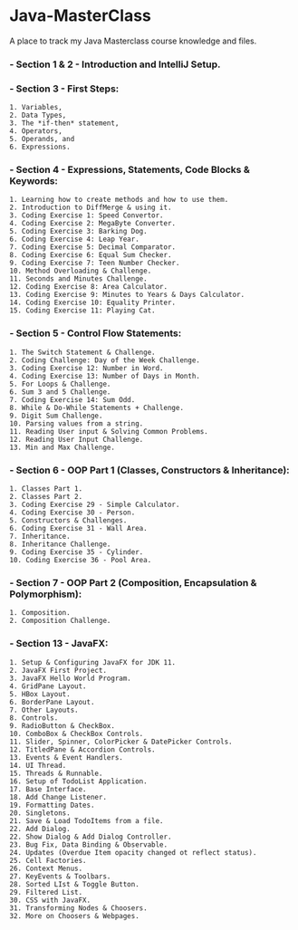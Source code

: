# Java-MasterClass
A place to track my Java Masterclass course knowledge and files.

### - Section 1 & 2 - Introduction and IntelliJ Setup.
### - Section 3 - First Steps:
    1. Variables,
    2. Data Types,
    3. The *if-then* statement,
    4. Operators,
    5. Operands, and
    6. Expressions. 
### - Section 4 - Expressions, Statements, Code Blocks & Keywords:
    1. Learning how to create methods and how to use them.
    2. Introduction to DiffMerge & using it.
    3. Coding Exercise 1: Speed Convertor.
    4. Coding Exercise 2: MegaByte Converter.
    5. Coding Exercise 3: Barking Dog.
    6. Coding Exercise 4: Leap Year.
    7. Coding Exercise 5: Decimal Comparator.
    8. Coding Exercise 6: Equal Sum Checker.
    9. Coding Exercise 7: Teen Number Checker.
    10. Method Overloading & Challenge.
    11. Seconds and Minutes Challenge.
    12. Coding Exercise 8: Area Calculator.
    13. Coding Exercise 9: Minutes to Years & Days Calculator.
    14. Coding Exercise 10: Equality Printer.
    15. Coding Exercise 11: Playing Cat.
### - Section 5 - Control Flow Statements:
    1. The Switch Statement & Challenge.
    2. Coding Challenge: Day of the Week Challenge.
    3. Coding Exercise 12: Number in Word.
    4. Coding Exercise 13: Number of Days in Month.
    5. For Loops & Challenge.
    6. Sum 3 and 5 Challenge.
    7. Coding Exercise 14: Sum Odd.
    8. While & Do-While Statements + Challenge.
    9. Digit Sum Challenge.
    10. Parsing values from a string.
    11. Reading User input & Solving Common Problems.
    12. Reading User Input Challenge.
    13. Min and Max Challenge.
### - Section 6 - OOP Part 1 (Classes, Constructors & Inheritance):
    1. Classes Part 1.
    2. Classes Part 2.
    3. Coding Exercise 29 - Simple Calculator.
    4. Coding Exercise 30 - Person.
    5. Constructors & Challenges.
    6. Coding Exercise 31 - Wall Area.
    7. Inheritance.
    8. Inheritance Challenge.
    9. Coding Exercise 35 - Cylinder.
    10. Coding Exercise 36 - Pool Area.
### - Section 7 - OOP Part 2 (Composition, Encapsulation & Polymorphism):
    1. Composition.
    2. Composition Challenge.
### - Section 13 - JavaFX:
    1. Setup & Configuring JavaFX for JDK 11.
    2. JavaFX First Project.
    3. JavaFX Hello World Program.
    4. GridPane Layout.
    5. HBox Layout.
    6. BorderPane Layout.
    7. Other Layouts.
    8. Controls.
    9. RadioButton & CheckBox.
    10. ComboBox & CheckBox Controls.
    11. Slider, Spinner, ColorPicker & DatePicker Controls.
    12. TitledPane & Accordion Controls.
    13. Events & Event Handlers.
    14. UI Thread.
    15. Threads & Runnable.
    16. Setup of TodoList Application.
    17. Base Interface.
    18. Add Change Listener.
    19. Formatting Dates.
    20. Singletons.
    21. Save & Load TodoItems from a file.
    22. Add Dialog.
    22. Show Dialog & Add Dialog Controller.
    23. Bug Fix, Data Binding & Observable.
    24. Updates (Overdue Item opacity changed ot reflect status).
    25. Cell Factories.
    26. Context Menus.
    27. KeyEvents & Toolbars.
    28. Sorted LIst & Toggle Button.
    29. Filtered List.
    30. CSS with JavaFX.
    31. Transforming Nodes & Choosers.
    32. More on Choosers & Webpages.
